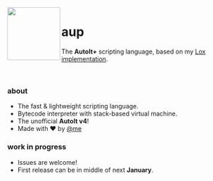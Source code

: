 <img align="left" src="https://github.com/wy3/aup/blob/stack_based/aup.png?raw=true" width="120px">

# aup
The **AutoIt+** scripting language, based on my [Lox implementation](https://github.com/wy3/lox).

<br>

### about
- The fast & lightweight scripting language.
- Bytecode interpreter with stack-based virtual machine.
- The unofficial **AutoIt v4**!
- Made with ❤ by [@me](https://github.com/wy3)

### work in progress
- Issues are welcome!
- First release can be in middle of next **January**.
